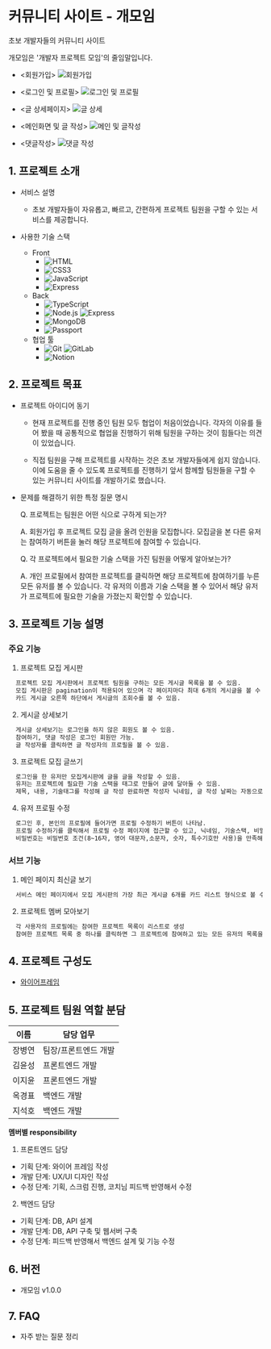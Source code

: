 # 커뮤니티 사이트 - 개모임

초보 개발자들의 커뮤니티 사이트

개모임은 '개발자 프로젝트 모임'의 줄임말입니다.

- <회원가입>
![회원가입](https://user-images.githubusercontent.com/87754201/149621721-3283e352-6ed6-450c-bcdc-0e9d3d0d6fcf.gif)

- <로그인 및 프로필>
![로그인 및 프로필](https://user-images.githubusercontent.com/87754201/149621714-97c2e179-ce3c-4135-8658-9ff8bd743edb.gif)

- <글 상세페이지>
![글 상세](https://user-images.githubusercontent.com/87754201/149621710-214a589c-131c-4e56-a9ad-4725a04297e5.gif)

- <메인화면 및 글 작성>
![메인 및 글작성](https://user-images.githubusercontent.com/87754201/149621718-808c0d59-55df-4c10-b437-5667ecdf43c8.gif)

- <댓글작성>
![댓글 작성](https://user-images.githubusercontent.com/87754201/149621712-1e503ee4-1038-4423-afa3-8d237cd4e58e.gif)

## 1. 프로젝트 소개

- 서비스 설명
  - 초보 개발자들이 자유롭고, 빠르고, 간편하게 프로젝트 팀원을 구할 수 있는 서비스를 제공합니다.
- 사용한 기술 스택

  - Front
    - <img alt="HTML" src ="https://img.shields.io/badge/HTML5-E34F26.svg?&style=for-the-badge&logo=HTML5&logoColor=black"/>
    - <img alt="CSS3" src ="https://img.shields.io/badge/CSS3-1572B6.svg?&style=for-the-badge&logo=CSS3&logoColor=black"/>
    - <img alt="JavaScript" src ="https://img.shields.io/badge/JavaScript-F7DF1E.svg?&style=for-the-badge&logo=JavaScript&logoColor=black"/>
    - <img alt="Express" src ="https://img.shields.io/badge/Express-000000.svg?&style=for-the-badge&logo=Express&logoColor=white"/>
  - Back
    - <img alt="TypeScript" src ="https://img.shields.io/badge/TypeScript-3178C6.svg?&style=for-the-badge&logo=TypeScript&logoColor=black"/>
    - <img alt="Node.js" src ="https://img.shields.io/badge/Node.js-339933.svg?&style=for-the-badge&logo=Node.js&logoColor=black"/> <img alt="Express" src ="https://img.shields.io/badge/Express-000000.svg?&style=for-the-badge&logo=Express&logoColor=white"/>
    - <img alt="MongoDB" src ="https://img.shields.io/badge/MongoDB-47A248.svg?&style=for-the-badge&logo=MongoDB&logoColor=black"/>
    - <img alt="Passport" src ="https://img.shields.io/badge/Passport-34E27A.svg?&style=for-the-badge&logo=Passport&logoColor=black"/>
  - 협업 툴
    - <img alt="Git" src ="https://img.shields.io/badge/Git-F05032.svg?&style=for-the-badge&logo=Git&logoColor=black"/> <img alt="GitLab" src ="https://img.shields.io/badge/GitLab-FCA121.svg?&style=for-the-badge&logo=GitLab&logoColor=black"/>
    - <img alt="Notion" src ="https://img.shields.io/badge/Notion-000000.svg?&style=for-the-badge&logo=Notion&logoColor=white"/>

## 2. 프로젝트 목표

- 프로젝트 아이디어 동기

  - 현재 프로젝트를 진행 중인 팀원 모두 협업이 처음이었습니다. 각자의 이유를 들어 봤을 때 공통적으로 협업을 진행하기 위해 팀원을 구하는 것이 힘들다는 의견이 있었습니다.

  - 직접 팀원을 구해 프로젝트를 시작하는 것은 초보 개발자들에게 쉽지 않습니다. 이에 도움을 줄 수 있도록 프로젝트를 진행하기 앞서 함께할 팀원들을 구할 수 있는 커뮤니티 사이트를 개발하기로 했습니다.
    <br>

- 문제를 해결하기 위한 특정 질문 명시

  Q. 프로젝트는 팀원은 어떤 식으로 구하게 되는가?

  A. 회원가입 후 프로젝트 모집 글을 올려 인원을 모집합니다. 모집글을 본 다른 유저는 참여하기 버튼을 눌러 해당 프로젝트에 참여할 수 있습니다.


  Q. 각 프로젝트에서 필요한 기술 스택을 가진 팀원을 어떻게 알아보는가?
  
  A. 개인 프로필에서 참여한 프로젝트를 클릭하면 해당 프로젝트에 참여하기를 누른 모든 유저를 볼 수 있습니다. 각 유저의 이름과 기술 스택을 볼 수 있어서 해당 유저가 프로젝트에 필요한 기술을 가졌는지 확인할 수 있습니다.

## 3. 프로젝트 기능 설명

### 주요 기능

1. 프로젝트 모집 게시판

```txt
  프로젝트 모집 게시판에서 프로젝트 팀원을 구하는 모든 게시글 목록을 볼 수 있음.
  모집 게시판은 pagination이 적용되어 있으며 각 페이지마다 최대 6개의 게시글을 볼 수 있음.
  카드 게시글 오른쪽 하단에서 게시글의 조회수를 볼 수 있음.
```

2. 게시글 상세보기

```txt
  게시글 상세보기는 로그인을 하지 않은 회원도 볼 수 있음.
  참여하기, 댓글 작성은 로그인 회원만 가능.
  글 작성자를 클릭하면 글 작성자의 프로필을 볼 수 있음.
```

3. 프로젝트 모집 글쓰기

```txt
  로그인을 한 유저만 모집게시판에 글을 글을 작성할 수 있음.
  유저는 프로젝트에 필요한 기술 스택을 태그로 만들어 글에 달아둘 수 있음.
  제목, 내용, 기술태그를 작성해 글 작성 완료하면 작성자 닉네임, 글 작성 날짜는 자동으로 생성되어 추가됨.
```

4. 유저 프로필 수정

```txt
  로그인 후, 본인의 프로필에 들어가면 프로필 수정하기 버튼이 나타남.
  프로필 수정하기를 클릭해서 프로필 수정 페이지에 접근할 수 있고, 닉네임, 기술스택, 비밀번호를 변경할 수 있음.
  비밀번호는 비밀번호 조건(8~16자, 영어 대문자,소문자, 숫자, 특수기호만 사용)을 만족해야 변경할 수 있음.
```

### 서브 기능

1. 메인 페이지 최신글 보기

```txt
  서비스 메인 페이지에서 모집 게시판의 가장 최근 게시글 6개를 카드 리스트 형식으로 볼 수 있음.
```

2. 프로젝트 멤버 모아보기

```txt
  각 사용자의 프로필에는 참여한 프로젝트 목록이 리스트로 생성
  참여한 프로젝트 목록 중 하나를 클릭하면 그 프로젝트에 참여하고 있는 모든 유저의 목록을 확인할 수 있음.
```

## 4. 프로젝트 구성도

- [와이어프레임](https://www.notion.so/elice/UI-UX-62619cced1de465c84aae362b59f86cf)

## 5. 프로젝트 팀원 역할 분담

| 이름   | 담당 업무            |
| ------ | -------------------- |
| 장병연 | 팀장/프론트엔드 개발 |
| 김윤성 | 프론트엔드 개발      |
| 이지윤 | 프론트엔드 개발      |
| 옥경표 | 백엔드 개발          |
| 지석호 | 백엔드 개발          |

**멤버별 responsibility**

1. 프론트엔드 담당

- 기획 단계: 와이어 프레임 작성
- 개발 단계: UX/UI 디자인 작성
- 수정 단계: 기획, 스크럼 진행, 코치님 피드백 반영해서 수정

2. 백엔드 담당

- 기획 단계: DB, API 설계
- 개발 단계: DB, API 구축 및 웹서버 구축
- 수정 단계: 피드백 반영해서 백엔드 설계 및 기능 수정

## 6. 버전

- 개모임 v1.0.0

## 7. FAQ

- 자주 받는 질문 정리

